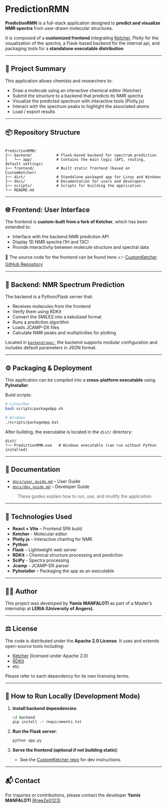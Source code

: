 # PredictionRMN

**PredictionRMN** is a full-stack application designed to **predict and visualize NMR spectra** from user-drawn molecular structures.

It is composed of a **customized frontend** integrating [Ketcher](https://github.com/epam/ketcher), Plotly for the visualization of the spectra, a Flask-based backend for the internal api, and packaging tools for a **standalone executable distribution**.

---

## 🧠 Project Summary

This application allows chemists and researchers to:
- Draw a molecule using an interactive chemical editor (Ketcher)
- Submit the structure to a backend that predicts its NMR spectra
- Visualize the predicted spectrum with interactive tools (Plotly.js)
- Interact with the spectrum peaks to highlight the associated atoms
- Load / export results

---

## 📦 Repository Structure

```

PredictionRMN/
├── backend/           # Flask-based backend for spectrum prediction
│   └── app/           # Contains the main logic (API, routing, default settings)
├── frontend/          # Built static frontend (based on CustomKetcher)
├── dist/              # Standalone packaged app for Linux and Windows
├── docs/              # Documentation for users and developers
├── scripts/           # Scripts for building the application
└── README.md

````

---

## 🌐 Frontend: User Interface

The frontend is **custom-built from a fork of Ketcher**, which has been extended to:
- Interface with the backend NMR prediction API
- Display 1D NMR spectra (1H and 13C)
- Provide interactivity between molecule structure and spectral data

🧩 The source code for the frontend can be found here:
👉 [CustomKetcher GitHub Repository](https://github.com/KreeZeG123/CustomKetcher)

---

## 🧪 Backend: NMR Spectrum Prediction

The backend is a Python/Flask server that:
- Receives molecules from the frontend
- Verify them using RDKit
- Convert the SMILES into a kekulized format
- Runs a prediction algorithm
- Loads JCAMP-DX files
- Calculate NMR peaks and multiplicities for plotting

Located in [`backend/app/`](./backend/app), the backend supports modular configuration and includes default parameters in JSON format.

---

## ⚙️ Packaging & Deployment

This application can be compiled into a **cross-platform executable** using **PyInstaller**.

Build scripts:
```bash
# Linux/Mac
bash scripts/packageApp.sh

# Windows
./scripts/packageApp.bat
````

After building, the executable is located in the `dist/` directory:

```
dist/
└── PredictionRMN.exe   # Windows executable (can run without Python installed)
```

---

## 📄 Documentation

* [`docs/user_guide.md`](./docs/user_guide.md) – User Guide
* [`docs/dev_guide.md`](./docs/dev_guide.md) – Developer Guide

> These guides explain how to run, use, and modify the application.

---

## 🔧 Technologies Used

* **React + Vite** – Frontend SPA build
* **Ketcher** - Molecular editor
* **Plotly.js** – Interactive charting for NMR
* **Python**
* **Flask** – Lightweight web server
* **RDKit** – Chemical structure processing and prediction
* **SciPy** - Spectra processing
* **Jcamp** - JCAMP-DX parser
* **PyInstaller** – Packaging the app as an executable

---

## 🧑‍💻 Author

This project was developed by **Yamis MANFALOTI**
as part of a Master’s internship at **LERIA (University of Angers)**.

---

## ⚖️ License

The code is distributed under the **Apache 2.0 License**.
It uses and extends open-source tools including:

* [Ketcher](https://github.com/epam/ketcher) (licensed under Apache 2.0)
* [RDKit](https://www.rdkit.org/docs/)
* etc.

Please refer to each dependency for its own licensing terms.

---

## 🚀 How to Run Locally (Development Mode)

1. **Install backend dependencies**:

   ```bash
   cd backend
   pip install -r requirements.txt
   ```

2. **Run the Flask server**:

   ```bash
   python app.py
   ```

3. **Serve the frontend (optional if not building static)**:

   * See the [CustomKetcher repo](https://github.com/KreeZeG123/CustomKetcher) for dev instructions.

---

## 📬 Contact

For inquiries or contributions, please contact the developer **Yamis MANFALOTI** [(KreeZeG123)](https://github.com/KreeZeG123/)
